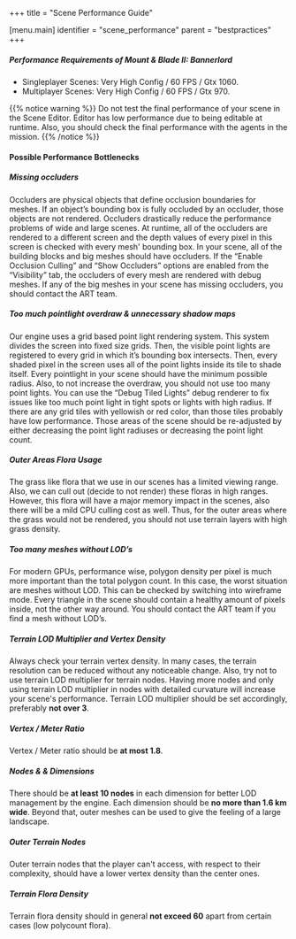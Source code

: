 +++
title = "Scene Performance Guide"

[menu.main]
identifier = "scene_performance"
parent = "bestpractices"
+++


##### Performance Requirements of Mount & Blade II: Bannerlord
- Singleplayer Scenes: Very High Config / 60 FPS / Gtx 1060.
- Multiplayer Scenes: Very High Config / 60 FPS / Gtx 970.

{{% notice warning %}}
Do not test the final performance of your scene in the Scene Editor. Editor has low performance due to being editable at runtime. Also, you should check the final performance with the agents in the mission.
{{% /notice %}}


#### Possible Performance Bottlenecks

##### Missing occluders
Occluders are physical objects that define occlusion boundaries for meshes. If an object’s bounding box is fully occluded by an occluder, those objects are not rendered. Occluders drastically reduce the performance problems of wide and large scenes. At runtime, all of the occluders are rendered to a different screen and the depth values of every pixel in this screen is checked with every mesh' bounding box. In your scene, all of the building blocks and big meshes should have occluders. If the “Enable Occlusion Culling” and “Show Occluders” options are enabled from the “Visibility” tab, the occluders of every mesh are rendered with debug meshes. If any of the big meshes in your scene has missing occluders, you should contact the ART team.

##### Too much pointlight overdraw & unnecessary shadow maps
Our engine uses a grid based point light rendering system. This system divides the screen into fixed size grids. Then, the visible point lights are registered to every grid in which it’s bounding box intersects. Then, every shaded pixel in the screen uses all of the point lights inside its tile to shade itself. Every pointlight in your scene should have the minimum possible radius. Also, to not increase the overdraw, you should not use too many point lights. You can use the “Debug Tiled Lights” debug renderer to fix issues like too much point light in tight spots or lights with high radius. If there are any grid tiles with yellowish or red color, than those tiles probably have low performance. Those areas of the scene should be re-adjusted by either decreasing the point light radiuses or decreasing the point light count.

##### Outer Areas Flora Usage
The grass like flora that we use in our scenes has a limited viewing range. Also, we can cull out (decide to not render) these floras in high ranges. However, this flora will have a major memory impact in the scenes, also there will be a mild CPU culling cost as well. Thus, for the outer areas where the grass would not be rendered, you should not use terrain layers with high grass density. 

##### Too many meshes without LOD’s
For modern GPUs, performance wise, polygon density per pixel is much more important than the total polygon count. In this case, the worst situation are meshes without LOD. This can be checked by switching into wireframe mode. Every triangle in the scene should contain a healthy amount of pixels inside, not the other way around. You should contact the ART team if you find a mesh without LOD’s.

##### Terrain LOD Multiplier and Vertex Density
Always check your terrain vertex density. In many cases, the terrain resolution can be reduced without any noticeable change. Also, try not to use terrain LOD multiplier for terrain nodes. Having more nodes and only using terrain LOD multiplier in nodes with detailed curvature will increase your scene's performance. Terrain LOD multiplier should be set accordingly, preferably **not over 3**.

##### Vertex / Meter Ratio
Vertex / Meter ratio should be **at most 1.8**.

##### Nodes & & Dimensions
There should be **at least 10 nodes** in each dimension for better LOD management by the engine. Each dimension should be **no more than 1.6 km wide**. Beyond that, outer meshes can be used to give the feeling of a large landscape.

##### Outer Terrain Nodes
Outer terrain nodes that the player can't access, with respect to their complexity, should have a lower vertex density than the center ones.

##### Terrain Flora Density
Terrain flora density should in general **not exceed 60** apart from certain cases (low polycount flora).